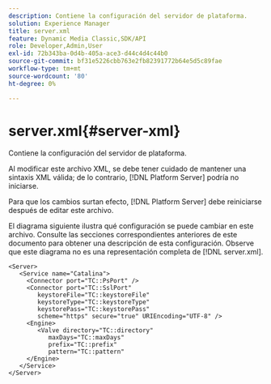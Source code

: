 ```yaml
---
description: Contiene la configuración del servidor de plataforma.
solution: Experience Manager
title: server.xml
feature: Dynamic Media Classic,SDK/API
role: Developer,Admin,User
exl-id: 72b343ba-0d4b-405a-ace3-d44c4d4c44b0
source-git-commit: bf31e5226cbb763e2fb82391772b64e5d5c89fae
workflow-type: tm+mt
source-wordcount: '80'
ht-degree: 0%

---
```


# server.xml{#server-xml}

Contiene la configuración del servidor de plataforma.

Al modificar este archivo XML, se debe tener cuidado de mantener una sintaxis XML válida; de lo contrario, [!DNL Platform Server] podría no iniciarse.

Para que los cambios surtan efecto, [!DNL Platform Server] debe reiniciarse después de editar este archivo.

El diagrama siguiente ilustra qué configuración se puede cambiar en este archivo. Consulte las secciones correspondientes anteriores de este documento para obtener una descripción de esta configuración. Observe que este diagrama no es una representación completa de [!DNL server.xml].

```
<Server>
   <Service name="Catalina">
     <Connector port="TC::PsPort" />
     <Connector port="TC::SslPort"
        keystoreFile="TC::keystoreFile"
        keystoreType="TC::keystoreType"
        keystorePass="TC::keystorePass" 
        scheme="https" secure="true" URIEncoding="UTF-8" />
     <Engine>
        <Valve directory="TC::directory" 
           maxDays="TC::maxDays" 
           prefix="TC::prefix" 
           pattern="TC::pattern" 
     </Engine>  
   </Service>
</Server>
```
